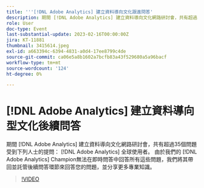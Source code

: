```yaml
---
title: '''[!DNL Adobe Analytics] 建立資料導向文化跟進問答'
description: 期間 [!DNL Adobe Analytics] 建立資料導向文化網路研討會，共有超過35個問題受到下列人士的提問： [!DNL Adobe Analytics] 全球使用者。 由於我們的 [!DNL Adobe Analytics] Champion無法在即時問答中回答所有這些問題，我們將其帶回並託管後續問答環節來回答您的問題，並分享更多專業知識。
role: User
doc-type: Event
last-substantial-update: 2023-02-16T00:00:00Z
jira: KT-11881
thumbnail: 3415614.jpeg
exl-id: a663394c-6394-4831-a0d4-17ee8799c4de
source-git-commit: ca06e5a8b1602a7bcfb83a43f529680a5a96bacf
workflow-type: tm+mt
source-wordcount: '124'
ht-degree: 0%

---
```


# [!DNL Adobe Analytics] 建立資料導向型文化後續問答

期間 [!DNL Adobe Analytics] 建立資料導向文化網路研討會，共有超過35個問題受到下列人士的提問： [!DNL Adobe Analytics] 全球使用者。 由於我們的 [!DNL Adobe Analytics] Champion無法在即時問答中回答所有這些問題，我們將其帶回並託管後續問答環節來回答您的問題，並分享更多專業知識。

>[!VIDEO](https://video.tv.adobe.com/v/3415614/?quality=12&learn=on)
